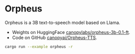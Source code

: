 # Orpheus

Orpheus is a 3B text-to-speech model based on Llama.

- Weights on HuggingFace
  [canopylabs/orpheus-3b-0.1-ft](https://huggingface.co/canopylabs/orpheus-3b-0.1-ft).
- Code on GitHub [canopyai/Orpheus-TTS](https://github.com/canopyai/Orpheus-TTS).


```bash
cargo run --example orpheus -r
```